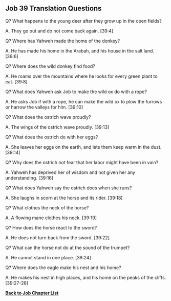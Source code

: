 ## Job 39 Translation Questions ##

Q? What happens to the young deer after they grow up in the open fields?

A. They go out and do not come back again. [39:4]

Q? Where has Yahweh made the home of the donkey?

A. He has made his home in the Arabah, and his house in the salt land. [39:6]

Q? Where does the wild donkey find food?

A. He roams over the mountains where he looks for every green plant to eat. [39:8]

Q? What does Yahweh ask Job to make the wild ox do with a rope?

A. He asks Job if with a rope, he can make the wild ox to plow the furrows or harrow the valleys for him. [39:10]

Q? What does the ostrich wave proudly?

A. The wings of the ostrich wave proudly. [39:13]

Q? What does the ostrich do with her eggs?

A. She leaves her eggs on the earth, and lets them keep warm in the dust. [39:14]

Q? Why does the ostrich not fear that her labor might have been in vain?

A. Yahweh has deprived her of wisdom and not given her any understanding. [39:16]

Q? What does Yahweh say the ostrich does when she runs?

A. She laughs in scorn at the horse and its rider. [39:18]

Q? What clothes the neck of the horse?

A. A flowing mane clothes his neck. [39:19]

Q? How does the horse react to the sword?

A. He does not turn back from the sword. [39:22]

Q? What can the horse not do at the sound of the trumpet?

A. He cannot stand in one place. [39:24]

Q? Where does the eagle make his nest and his home?

A. He makes his nest in high places, and his home on the peaks of the cliffs. [39:27-28]

__[Back to Job Chapter List](./)__

